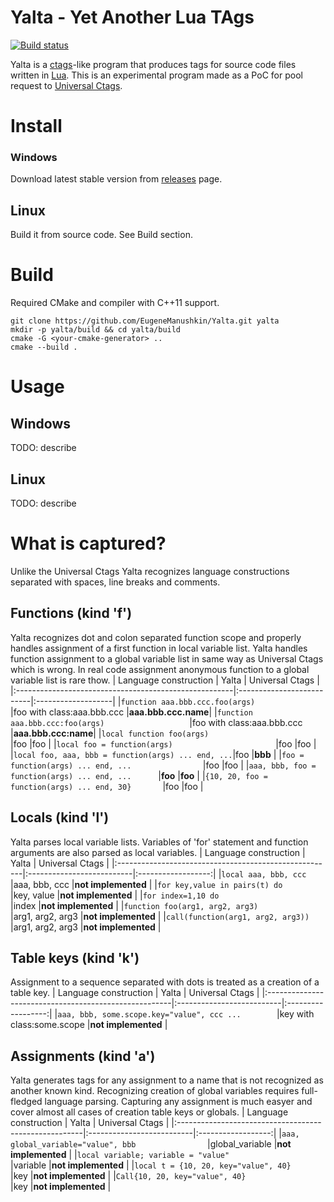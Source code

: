 # Yalta - Yet Another Lua TAgs
[![Build status](https://ci.appveyor.com/api/projects/status/2fpf7q0uf8643gvo?svg=true)](https://ci.appveyor.com/project/EugeneManushkin/yalta)

Yalta is a [ctags](https://en.wikipedia.org/wiki/Ctags)-like program that produces tags for source code files written in [Lua](https://www.lua.org/). This is an experimental program made as a PoC for pool request to [Universal Ctags](https://ctags.io/).

# Install
### Windows
Download latest stable version from [releases](https://github.com/EugeneManushkin/Yalta/releases) page.
## Linux
Build it from source code. See Build section.

# Build
Required CMake and compiler with C++11 support.
```
git clone https://github.com/EugeneManushkin/Yalta.git yalta
mkdir -p yalta/build && cd yalta/build
cmake -G <your-cmake-generator> ..
cmake --build .
```

# Usage
## Windows
TODO: describe
## Linux
TODO: describe

# What is captured?
Unlike the Universal Ctags Yalta recognizes language constructions separated with spaces, line breaks and comments. 

## Functions (kind 'f')
Yalta recognizes dot and colon separated function scope and properly handles assignment of a first function in local variable list.
Yalta handles function assignment to a global variable list in same way as Universal Ctags which is wrong. In real code assignment
anonymous function to a global variable list is rare thow.
|                                 Language construction |                     Yalta |    Universal Ctags |
|:------------------------------------------------------|:--------------------------|:-------------------|
|```function aaa.bbb.ccc.foo(args)                   ```|foo with class:aaa.bbb.ccc |**aaa.bbb.ccc.name**|
|```function aaa.bbb.ccc:foo(args)                   ```|foo with class:aaa.bbb.ccc |**aaa.bbb.ccc:name**|
|```local function foo(args)                         ```|foo                        |foo                 |
|```local foo = function(args)                       ```|foo                        |foo                 |
|```local foo, aaa, bbb = function(args) ... end, ...```|foo                        |**bbb**             |
|```foo = function(args) ... end, ...                ```|foo                        |foo                 |
|```aaa, bbb, foo = function(args) ... end, ...      ```|**foo**                    |**foo**             |
|```{10, 20, foo = function(args) ... end, 30}       ```|foo                        |foo                 |

## Locals (kind 'l')
Yalta parses local variable lists. Variables of 'for' statement and function arguments are also parsed as local variables.
|                                 Language construction |                     Yalta |    Universal Ctags |
|:------------------------------------------------------|:--------------------------|:------------------:|
|```local aaa, bbb, ccc                              ```|aaa, bbb, ccc              |**not implemented** |
|```for key,value in pairs(t) do                     ```|key, value                 |**not implemented** |
|```for index=1,10 do                                ```|index                      |**not implemented** |
|```function foo(arg1, arg2, arg3)                   ```|arg1, arg2, arg3           |**not implemented** |
|```call(function(arg1, arg2, arg3))                 ```|arg1, arg2, arg3           |**not implemented** |

## Table keys (kind 'k')
Assignment to a sequence separated with dots is treated as a creation of a table key.
|                                 Language construction |                     Yalta |    Universal Ctags |
|:------------------------------------------------------|:--------------------------|:------------------:|
|```aaa, bbb, some.scope.key="value", ccc ...        ```|key with class:some.scope  |**not implemented** |

## Assignments (kind 'a')
Yalta generates tags for any assignment to a name that is not recognized as another known kind. Recognizing creation of global variables
requires full-fledged language parsing. Capturing any assignment is much easyer and cover almost all cases of creation table keys or globals.
|                                 Language construction |                     Yalta |    Universal Ctags |
|:------------------------------------------------------|:--------------------------|:------------------:|
|```aaa, global_variable="value", bbb                ```|global_variable            |**not implemented** |
|```local variable; variable = "value"               ```|variable                   |**not implemented** |
|```local t = {10, 20, key="value", 40}              ```|key                        |**not implemented** |
|```Call{10, 20, key="value", 40}                    ```|key                        |**not implemented** |


